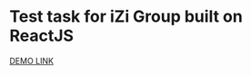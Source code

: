 # Test task for iZi Group built on ReactJS
[DEMO LINK](https://1nsider21.github.io/TT-for-iZiGroup/)

